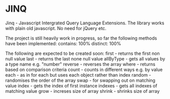 JINQ
====

Jinq - Javascript Intergrated Query Language Extensions.
The library works with plain old javascript. No need for jQuery etc. 

The project is still heavily work in progress, so far the following methods have been implemented:
contains: 100%
distinct: 100%

The following are expected to be created soon:
first - returns the first non null value
last - returns the last none null value
allByType - gets all values by a type name e.g. "number"
reverse - reverses the array
where - returns based on comparison criteria
count - counts in different ways e.g. by value
each - as in for each but uses each object rather than index
random - randomises the order of the array
swap - for swapping out on matching value
index - gets the index of first instance
indexes - gets all indexes of matching value
grow - increses size of array
shrink - shrinks size of array
 